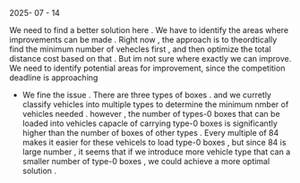 

2025- 07 - 14

We need to find a better solution here . 
We have to identify the areas where improvements can be made . 
Right now , the approach is to theordtically find the minimum number of vehecles first ,
and then optimize the total distance cost based on that .
But im not sure where exactly we can improve.
We need to identify potential areas for improvement,
since the competition deadline is approaching 




+ We fine the issue .
There are three types of boxes .
and we curretly classify vehicles into multiple types to determine the minimum nmber of vehicles needed .
however , the number of types-0 boxes that can be loaded into vehicles capacle of carrying type-0 boxes is significantly higher than the number of boxes of other types .
Every multiple of 84 makes it easier for these vehicels to load type-0 boxes ,
but since 84 is large number , it seems that if we introduce more vehicle type that can a smaller number of type-0 boxes ,
we could achieve a more optimal solution .
